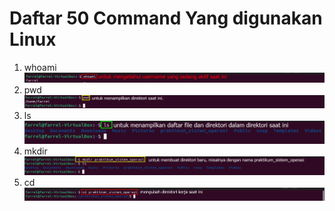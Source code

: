 # Daftar 50 Command Yang digunakan Linux
1. whoami ![1](./Command/1.png)
2. pwd ![2](./Command/2.png)
3. ls ![3](./Command/3.png)
4. mkdir ![4](./Command/4.png)
5. cd ![5](./Command/5.png)
